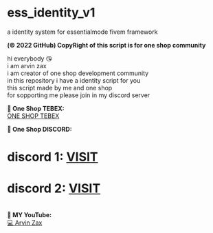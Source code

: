 # ess_identity_v1
a identity system for essentialmode fivem framework

**(© 2022 GitHub) CopyRight of this script is for one shop community**

hi everybody 😘<br>
i am arvin zax<br>
i am creator of one shop development community<br>
in this repository i have a identity script for you<br>
this script made by me and one shop<br>
for sopporting me please join in my discord server<br>

**🎉 One Shop TEBEX:**<br>
<a href="https://oneshop.tebex.io">ONE SHOP TEBEX</a>

**🥰 One Shop DISCORD:**<br>
# discord 1: <a href="https://discord.gg/9HumDzMusA" target="_blank">VISIT</a>
# discord 2: <a href="https://discord.gg/WDmTNvDAu4" target="_blank">VISIT</a>

<br>**🥰 MY YouTube:**<br>
<a href="https://www.youtube.com/channel/UCHnEg3BOzfvjxA91js8uzRA">💻 Arvin Zax</a>
